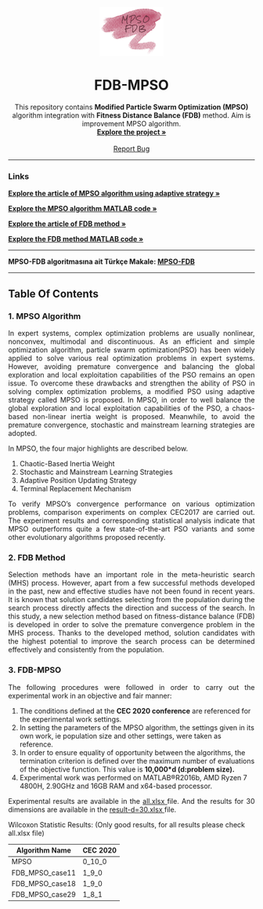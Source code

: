 <!-- PROJECT LOGO -->
<p align="center">
  <a href="https://github.com/betulcalik/FDB-MPSO">
    <img src="https://github.com/betulcalik/FDB-MPSO/blob/main/images/logo.png" alt="Logo" width="130" height="100">
  </a>

  <h1 align="center"> FDB-MPSO </h1>

  <p align="center">
    This repository contains <strong>Modified Particle Swarm Optimization (MPSO)</strong> algorithm integration with <strong>Fitness Distance Balance (FDB)</strong> method. Aim is improvement MPSO algorithm.
    <br />
    <a href="https://github.com/betulcalik/FDB-MPSO"><strong>Explore the project »</strong></a>
    <br />
    <br />
    <a href="https://github.com/betulcalik/FDB-MPSO/issues">Report Bug</a>
  </p>
</p>

---
<!-- Article and code links -->

### Links

<a href="https://www.sciencedirect.com/science/article/abs/pii/S0957417420301780?via%3Dihub"><strong>Explore the article of MPSO algorithm using adaptive strategy »</strong></a>

<a href="https://github.com/lhustl/MPSO"><strong>Explore the MPSO algorithm MATLAB code »</strong></a>

<a href="https://www.sciencedirect.com/science/article/abs/pii/S0950705119305167"><strong>Explore the article of FDB method »</strong></a>

<a href="https://www.mathworks.com/matlabcentral/fileexchange/72311-fdb-sos"><strong>Explore the FDB method MATLAB code »</strong></a>

---

<!-- Turkish article -->
<p><strong>MPSO-FDB algoritmasına ait Türkçe Makale:
<a href="https://github.com/betulcalik/FDB-MPSO/blob/main/reports/MPSO-FDB.pdf">MPSO-FDB</a></strong></p>

---

<!-- Table Of Contents -->

## Table Of Contents

### 1. MPSO Algorithm

<p style="text-align: justify">In expert systems, complex optimization problems are usually nonlinear, nonconvex, multimodal and discontinuous. As an efficient and simple optimization algorithm, particle swarm optimization(PSO) has been widely applied to solve various real optimization problems in expert systems. However, avoiding premature convergence and balancing the global exploration and local exploitation capabilities of the PSO remains an open issue. To overcome these drawbacks and strengthen the ability of PSO in solving complex optimization problems, a modified PSO using adaptive strategy called MPSO is proposed. In MPSO, in order to well balance the global exploration and local exploitation capabilities of the PSO, a chaos-based non-linear inertia weight is proposed. Meanwhile, to avoid the premature convergence, stochastic and mainstream learning strategies are adopted. </p>

<p>In MPSO, the four major highlights are described below.</p>
<ol>
    <li> Chaotic-Based Inertia Weight </li>
    <li> Stochastic and Mainstream Learning Strategies </li>
    <li> Adaptive Position Updating Strategy </li>
    <li> Terminal Replacement Mechanism </li>
</ol>

<p style="text-align: justify">To verify MPSO’s convergence performance on various optimization
problems, comparison experiments on complex CEC2017 are carried out. The experiment results
and corresponding statistical analysis indicate that MPSO outperforms quite a few state-of-the-art
PSO variants and some other evolutionary algorithms proposed recently.</p>

### 2. FDB Method

<p style="text-align: justify">Selection methods have an important role in the meta-heuristic search (MHS) process. However, apart from a few successful methods developed in the past, new and effective studies have not been found in recent years. It is known that solution candidates selecting from the population during the search process directly affects the direction and success of the search. In this study, a new selection method based on fitness-distance balance (FDB) is developed in order to solve the premature convergence problem in the MHS process. Thanks to the developed method, solution candidates with the highest potential to improve the search process can be determined effectively and consistently from the population. </p>

### 3. FDB-MPSO

<p style="text-align: justify">The following procedures were followed in order to carry out the experimental work in an objective and fair manner:

<ol>
  <li>The conditions defined at the <b>CEC 2020 conference</b> are referenced for the experimental work settings.</li>
  <li>In setting the parameters of the MPSO algorithm, the settings given in its own work, ie population size and other settings, were taken as reference.</li>
  <li>In order to ensure equality of opportunity between the algorithms, the termination criterion is defined over the maximum number of evaluations of the objective function. This value is <b>10,000*d (d:problem size).</b></li>
  <li>Experimental work was performed on MATLAB®R2016b, AMD Ryzen 7 4800H, 2.90GHz and 16GB RAM and x64-based processor.</li>
</ol>

</p>

<p style="text-align: justify">Experimental results are available in the <a href="https://github.com/betulcalik/FDB-MPSO/blob/main/MPSO-FDB/all.xlsx"> all.xlsx </a> file. And the results for 30 dimensions are available in the <a href="https://github.com/betulcalik/FDB-MPSO/blob/main/MPSO-FDB/result-d%3D30.xlsx"> result-d=30.xlsx </a> file.</p>

<p>Wilcoxon Statistic Results: (Only good results, for all results please check all.xlsx file)</p>

| Algorithm Name  | CEC 2020 |
| ------------- | ------------- |
| MPSO  | 0_10_0  |
| FDB_MPSO_case11  | 1_9_0 |
| FDB_MPSO_case18  | 1_9_0 |
| FDB_MPSO_case29  | 1_8_1 |

